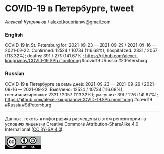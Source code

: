 COVID-19 в Петербурге, tweet
============================

*Алексей Куприянов* /
<a href="mailto:alexei.kouprianov@gmail.com" class="email">alexei.kouprianov@gmail.com</a>

### English

COVID-19 in St. Petersburg for: 2021-09-23 — 2021-09-29 / 2021-09-16 —
2021-09-22. Сonfirmed: 12524 / 10734 (116.68%); hospitalized: 2331 /
2057 (113.32%); deaths: 391 / 276 (141.67%);
<a href="https://github.com/alexei-kouprianov/COVID-19.SPb.monitoring" class="uri">https://github.com/alexei-kouprianov/COVID-19.SPb.monitoring</a>
\#covid19 \#Russia \#StPetersburg

### Russian

COVID-19 в Петербурге за семь дней: 2021-09-23 — 2021-09-29 / 2021-09-16
— 2021-09-22. Выявлено: 12524 / 10734 (116.68%); госпитализировано: 2331
/ 2057 (113.32%); умерших: 391 / 276 (141.67%);
<a href="https://github.com/alexei-kouprianov/COVID-19.SPb.monitoring" class="uri">https://github.com/alexei-kouprianov/COVID-19.SPb.monitoring</a>
\#covid19 \#Russia \#StPetersburg

------------------------------------------------------------------------

Данные, тексты и инфографика размещены в этом репозитории на условиях
лицензии Creative Commons Attribution-ShareAlike 4.0 International ([CC
BY-SA 4.0](https://creativecommons.org/licenses/by-sa/4.0/)).

![](../misc/CC-BY-SA-icon.png "CC-BY-SA")
